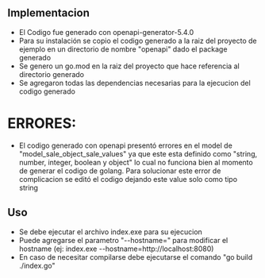 ## Implementacion

- El Codigo fue generado con openapi-generator-5.4.0
- Para su instalación se copio el codigo generado a la raiz del proyecto de ejemplo en un directorio de nombre "openapi" dado el package generado
- Se genero un go.mod en la raiz del proyecto que hace referencia al directorio generado
- Se agregaron todas las dependencias necesarias para la ejecucion del codigo generado

# ERRORES:
- El codigo generado con openapi presentó errores en el model de "model_sale_object_sale_values" ya que este esta definido como "string, number, integer, boolean y object" lo cual no funciona bien al momento de generar el codigo de golang. Para solucionar este error de complicacion se editó el codigo dejando este value solo como tipo string

## Uso

- Se debe ejecutar el archivo index.exe para su ejecucion
- Puede agregarse el parametro "--hostname=" para modificar el hostname (ej: index.exe --hostname=http://localhost:8080)
- En caso de necesitar compilarse debe ejecutarse el comando "go build ./index.go"
